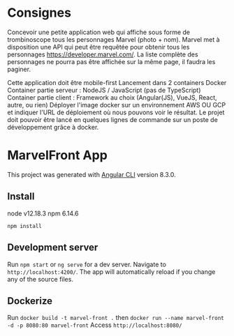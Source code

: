 # Consignes
Concevoir une petite application web qui affiche sous forme de trombinoscope tous les personnages Marvel (photo + nom).
Marvel met à disposition une API qui peut être requêtée pour obtenir tous les personnages https://developer.marvel.com/.
La liste complète des personnages ne pourra pas être affichée sur la même page, il faudra les paginer.

Cette application doit être mobile-first
Lancement dans 2 containers Docker
Container partie serveur : NodeJS / JavaScript (pas de TypeScript)
Container partie client : Framework au choix (Angular(JS), VueJS, React, autre, ou rien)
Déployer l'image docker sur un environnement AWS OU GCP et indiquer l'URL de déploiement où nous pouvons voir le résultat.
Le projet doit pouvoir être lancé en quelques lignes de commande sur un poste de développement grâce à docker.


# MarvelFront App

This project was generated with [Angular CLI](https://github.com/angular/angular-cli) version 8.3.0.

## Install

node v12.18.3
npm 6.14.6

`npm install`

## Development server

Run `npm start` or `ng serve` for a dev server. Navigate to `http://localhost:4200/`. The app will automatically reload if you change any of the source files.

## Dockerize

Run `docker build -t marvel-front .` then `docker run --name marvel-front -d -p 8080:80 marvel-front`
Access `http://localhost:8080/`
